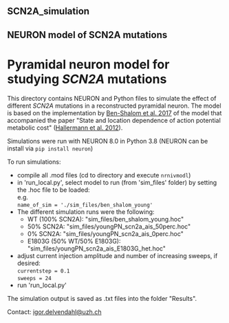 ## SCN2A_simulation

## NEURON model of SCN2A mutations


# Pyramidal neuron model for studying ***SCN2A*** mutations

This directory contains NEURON and Python files to simulate the effect of 
different *SCN2A* mutations in a reconstructed pyramidal neuron. 
The model is based on the implementation by 
[Ben-Shalom et al. 2017](http://dx.doi.org/10.1016/j.biopsych.2017.01.009) 
of the model that accompanied the paper "State and
location dependence of action potential metabolic 
cost" ([Hallermann et al. 2012](http://dx.doi.org/10.1038/nn.3132)).
  
Simulations were run with NEURON 8.0 in Python 3.8 (NEURON can be install via `pip install neuron`)

To run simulations:  
* compile all .mod files (cd to directory and execute `nrnivmodl`)
* in 'run_local.py', select model to run (from 'sim_files' folder) by setting the .hoc file to be loaded:  
e.g.  
  `name_of_sim = './sim_files/ben_shalom_young'`
* The different simulation runs were the following:
  * WT (100% SCN2A): "sim_files/ben_shalom_young.hoc"
  * 50% SCN2A: "sim_files/youngPN_scn2a_ais_50perc.hoc"
  * 0% SCN2A: "sim_files/youngPN_scn2a_ais_0perc.hoc"
  * E1803G (50% WT/50% E1803G): "sim_files/youngPN_scn2a_ais_E1803G_het.hoc"
* adjust current injection amplitude and number of increasing sweeps, if desired:  
  `currentstep = 0.1`  
  `sweeps = 24`
* run 'run_local.py'

The simulation output is saved as .txt files into the folder "Results".
  
  
  
Contact:
igor.delvendahl@uzh.ch